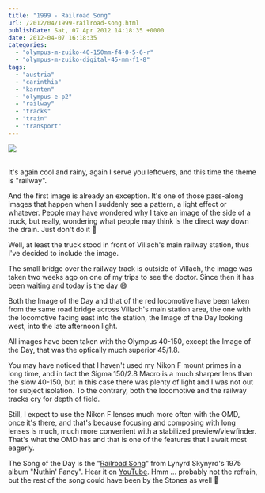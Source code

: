 ```yaml
---
title: "1999 - Railroad Song"
url: /2012/04/1999-railroad-song.html
publishDate: Sat, 07 Apr 2012 14:18:35 +0000
date: 2012-04-07 16:18:35
categories: 
  - "olympus-m-zuiko-40-150mm-f4-0-5-6-r"
  - "olympus-m-zuiko-digital-45-mm-f1-8"
tags: 
  - "austria"
  - "carinthia"
  - "karnten"
  - "olympus-e-p2"
  - "railway"
  - "tracks"
  - "train"
  - "transport"
---
```

<div class="container">
<div class="center"><a target="_blank" href="https://d25zfm9zpd7gm5.cloudfront.net/1200x1200/2012/20120403_171712_ps.jpg"><img src="https://d25zfm9zpd7gm5.cloudfront.net/0600x0600/2012/20120403_171712_ps.jpg" /></a></div>
</div>
<br />

It's again cool and rainy, again I serve you leftovers, and this time the theme is "railway".

<a target="_blank" href="https://d25zfm9zpd7gm5.cloudfront.net/1200x1200/2012/20120403_170414_ps.jpg"><img style="margin: 0pt 0px 0pt 10px; float: right;" src="https://d25zfm9zpd7gm5.cloudfront.net/0150x0150/2012/20120403_170414_ps.jpg" alt="" border="0" /></a> And the first image is already an exception. It's one of those pass-along images that happen when I suddenly see a pattern, a light effect or whatever. People may have wondered why I take an image of the side of a truck, but really, wondering what people may think is the direct way down the drain. Just don't do it 🙂

<a target="_blank" href="https://d25zfm9zpd7gm5.cloudfront.net/1200x1200/2012/20120320_120027_ps.jpg"><img style="margin: 0pt 10px 0pt 0px; float: left;" src="https://d25zfm9zpd7gm5.cloudfront.net/0150x0150/2012/20120320_120027_ps.jpg" alt="" border="0" /></a> Well, at least the truck stood in front of Villach's main railway station, thus I've decided to include the image.

The small bridge over the railway track is outside of Villach, the image was taken two weeks ago on one of my trips to see the doctor. Since then it has been waiting and today is the day 😄

<a target="_blank" href="https://d25zfm9zpd7gm5.cloudfront.net/1200x1200/2012/20120403_170716_ps.jpg"><img style="margin: 0pt 0px 0pt 10px; float: right;" src="https://d25zfm9zpd7gm5.cloudfront.net/0150x0150/2012/20120403_170716_ps.jpg" alt="" border="0" /></a> Both the Image of the Day and that of the red locomotive have been taken from the same road bridge across Villach's main station area, the one with the locomotive facing east into the station, the Image of the Day looking west, into the late afternoon light.

All images have been taken with the Olympus 40-150, except the Image of the Day, that was the optically much superior 45/1.8.

You may have noticed that I haven't used my Nikon F mount primes in a long time, and in fact the Sigma 150/2.8 Macro is a much sharper lens than the slow 40-150, but in this case there was plenty of light and I was not out for subject isolation. To the contrary, both the locomotive and the railway tracks cry for depth of field.

 Still, I expect to use the Nikon F lenses much more often with the OMD, once it's there, and that's because focusing and composing with long lenses is much, much more convenient with a stabilized preview/viewfinder. That's what the OMD has and that is one of the features that I await most eagerly.

The Song of the Day is the "<a href="http://www.lyricsmode.com/lyrics/l/lynyrd_skynyrd/railroad_song.html" target="_blank">Railroad Song</a>" from Lynyrd Skynyrd's 1975 album "Nuthin' Fancy". Hear it on <a href="http://www.youtube.com/watch?v=_bxIuX8I2Mg" target="_blank">YouTube</a>. Hmm ... probably not the refrain, but the rest of the song could have been by the Stones as well 🙂
